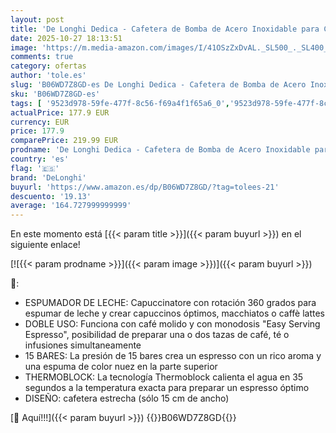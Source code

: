```yaml
---
layout: post
title: 'De Longhi Dedica - Cafetera de Bomba de Acero Inoxidable para Café Molido o Monodosis  Cafetera para Espresso y Cappuccino  Depósito de 1.3 Litros  Sistema Anti-goteo  EC685.R  Rojo'
date: 2025-10-27 18:13:51
image: 'https://m.media-amazon.com/images/I/41OSzZxDvAL._SL500_._SL400_.jpg'
comments: true
category: ofertas
author: 'tole.es'
slug: 'B06WD7Z8GD-es De Longhi Dedica - Cafetera de Bomba de Acero Inoxidable...'
sku: 'B06WD7Z8GD-es'
tags: [ '9523d978-59fe-477f-8c56-f69a4f1f65a6_0','9523d978-59fe-477f-8c56-f69a4f1f65a6_1701','9523d978-59fe-477f-8c56-f69a4f1f65a6_1801','9523d978-59fe-477f-8c56-f69a4f1f65a6_3101','9523d978-59fe-477f-8c56-f69a4f1f65a6_3301','9523d978-59fe-477f-8c56-f69a4f1f65a6_3901','9523d978-59fe-477f-8c56-f69a4f1f65a6_5601','9523d978-59fe-477f-8c56-f69a4f1f65a6_9501','9523d978-59fe-477f-8c56-f69a4f1f65a6_9601','Arborist Merchandising Root','Cafeteras','Cafeteras automáticas','DeLonghiESLMD','Hogar y cocina','KitchenDeLonghi','Los favoritos de nuestros clientes Social: Hogar y cocina','Los favoritos de nuestros clientes: Hogar y cocina','Máquinas cafeteras','Self Service','Special Features Stores','Utensilios para café y té','cafetera','delonghi','🇪🇸', ]
actualPrice: 177.9 EUR
currency: EUR
price: 177.9
comparePrice: 219.99 EUR
prodname: 'De Longhi Dedica - Cafetera de Bomba de Acero Inoxidable para Café Molido o Monodosis  Cafetera para Espresso y Cappuccino  Depósito de 1.3 Litros  Sistema Anti-goteo  EC685.R  Rojo'
country: 'es'
flag: '🇪🇸'
brand: 'DeLonghi'
buyurl: 'https://www.amazon.es/dp/B06WD7Z8GD/?tag=tolees-21'
descuento: '19.13'
average: '164.727999999999'
---
```


En este momento está [{{< param title >}}]({{< param buyurl >}}) en el siguiente enlace!

[![{{< param prodname >}}]({{< param image >}})]({{< param buyurl >}})

🔎:

- ESPUMADOR DE LECHE: Capuccinatore con rotación 360 grados para espumar de leche y crear capuccinos óptimos, macchiatos o caffè lattes
- DOBLE USO: Funciona con café molido y con monodosis "Easy Serving Espresso", posibilidad de preparar una o dos tazas de café, té o infusiones simultaneamente
- 15 BARES: La presión de 15 bares crea un espresso con un rico aroma y una espuma de color nuez en la parte superior
- THERMOBLOCK: La tecnología Thermoblock calienta el agua en 35 segundos a la temperatura exacta para preparar un espresso óptimo
- DISEÑO: cafetera estrecha (sólo 15 cm de ancho)

[🛒 Aquí!!!]({{< param buyurl >}})
{{<world>}}B06WD7Z8GD{{</world>}}
